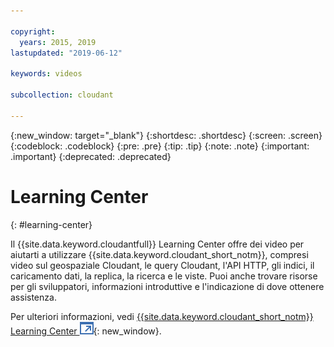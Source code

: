 ```yaml
---

copyright:
  years: 2015, 2019
lastupdated: "2019-06-12"

keywords: videos

subcollection: cloudant

---
```


{:new_window: target="_blank"}
{:shortdesc: .shortdesc}
{:screen: .screen}
{:codeblock: .codeblock}
{:pre: .pre}
{:tip: .tip}
{:note: .note}
{:important: .important}
{:deprecated: .deprecated}

<!-- Acrolinx: 2018-10-05 -->

# Learning Center
{: #learning-center}

Il {{site.data.keyword.cloudantfull}} Learning Center offre dei video per aiutarti a utilizzare {{site.data.keyword.cloudant_short_notm}}, compresi video sul geospaziale Cloudant, le query Cloudant, l'API HTTP, gli indici, il caricamento dati, la replica, la ricerca e le viste. Puoi anche trovare risorse per gli sviluppatori, informazioni introduttive e l'indicazione di dove ottenere assistenza. 

Per ulteriori informazioni, vedi [{{site.data.keyword.cloudant_short_notm}} Learning Center ![Icona link esterno](../images/launch-glyph.svg "Icona link esterno")](http://ibm.biz/cloudant-learning){: new_window}.
